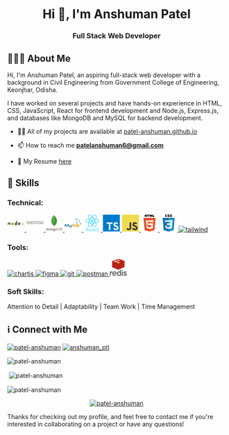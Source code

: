 <h1 align="center">Hi 👋, I'm Anshuman Patel</h1>
<h3 align="center">Full Stack Web Developer</h3>


## 👨🏻‍💼 About Me
Hi, I'm Anshuman Patel, an aspiring full-stack web developer with a background in Civil Engineering from Government College of Engineering, Keonjhar, Odisha.  
  
I have worked on several projects and have hands-on experience in HTML, CSS, JavaScript, React for frontend development and Node.js, Express.js, and databases like MongoDB and MySQL for backend development.  

- 👨‍💻 All of my projects are available at [patel-anshuman.github.io](patel-anshuman.github.io)

- 📫 How to reach me **patelanshuman6@gmail.com**

- 📄 My Resume [here](https://drive.google.com/file/d/1klkZIhWPlNhSPiF2gR4YOyKMtD48l8uq/view?usp=sharing)


  
## 🧠 Skills
### Technical:
<p align="left"> 
  <a href="https://nodejs.org" target="_blank" rel="noreferrer"> <img src="https://raw.githubusercontent.com/devicons/devicon/master/icons/nodejs/nodejs-original-wordmark.svg" alt="nodejs" width="40" height="40"/> </a> 
  <a href="https://expressjs.com" target="_blank" rel="noreferrer"> <img src="https://raw.githubusercontent.com/devicons/devicon/master/icons/express/express-original-wordmark.svg" alt="express" width="40" height="40"/> </a> 
  <a href="https://www.mongodb.com/" target="_blank" rel="noreferrer"> <img src="https://raw.githubusercontent.com/devicons/devicon/master/icons/mongodb/mongodb-original-wordmark.svg" alt="mongodb" width="40" height="40"/> </a>  
  <a href="https://www.mysql.com/" target="_blank" rel="noreferrer"> <img src="https://raw.githubusercontent.com/devicons/devicon/master/icons/mysql/mysql-original-wordmark.svg" alt="mysql" width="40" height="40"/> </a> 
  <a href="https://reactjs.org/" target="_blank" rel="noreferrer"> <img src="https://raw.githubusercontent.com/devicons/devicon/master/icons/react/react-original-wordmark.svg" alt="react" width="40" height="40"/> </a>
  <a href="https://www.typescriptlang.org/" target="_blank" rel="noreferrer"> <img src="https://raw.githubusercontent.com/devicons/devicon/master/icons/typescript/typescript-original.svg" alt="typescript" width="40" height="40"/> </a> 
  <a href="https://developer.mozilla.org/en-US/docs/Web/JavaScript" target="_blank" rel="noreferrer"> <img src="https://raw.githubusercontent.com/devicons/devicon/master/icons/javascript/javascript-original.svg" alt="javascript" width="40" height="40"/> </a> 
  <a href="https://www.w3.org/html/" target="_blank" rel="noreferrer"> <img src="https://raw.githubusercontent.com/devicons/devicon/master/icons/html5/html5-original-wordmark.svg" alt="html5" width="40" height="40"/> </a> 
  <a href="https://www.w3schools.com/css/" target="_blank" rel="noreferrer"> <img src="https://raw.githubusercontent.com/devicons/devicon/master/icons/css3/css3-original-wordmark.svg" alt="css3" width="40" height="40"/> </a>  
  <a href="https://tailwindcss.com/" target="_blank" rel="noreferrer"> <img src="https://www.vectorlogo.zone/logos/tailwindcss/tailwindcss-icon.svg" alt="tailwind" width="40" height="40"/> </a>
</p>

### Tools:
<p align="left"> 
   <a href="https://www.chartjs.org" target="_blank" rel="noreferrer"> <img src="https://www.chartjs.org/media/logo-title.svg" alt="chartjs" width="40" height="40"/> </a>   
  <a href="https://www.figma.com/" target="_blank" rel="noreferrer"> <img src="https://www.vectorlogo.zone/logos/figma/figma-icon.svg" alt="figma" width="40" height="40"/> </a> 
  <a href="https://git-scm.com/" target="_blank" rel="noreferrer"> <img src="https://www.vectorlogo.zone/logos/git-scm/git-scm-icon.svg" alt="git" width="40" height="40"/> </a>    
  <a href="https://postman.com" target="_blank" rel="noreferrer"> <img src="https://www.vectorlogo.zone/logos/getpostman/getpostman-icon.svg" alt="postman" width="40" height="40"/> </a>  
  <a href="https://redis.io" target="_blank" rel="noreferrer"> <img src="https://raw.githubusercontent.com/devicons/devicon/master/icons/redis/redis-original-wordmark.svg" alt="redis" width="40" height="40"/> </a> 
</p>

### Soft Skills:
Attention to Detail | Adaptability | Team Work | Time Management

## ℹ️ Connect with Me   
<p align="left">
 <a href="https://linkedin.com/in/patel-anshuman" target="blank"><img align="center" src="https://raw.githubusercontent.com/rahuldkjain/github-profile-readme-generator/master/src/images/icons/Social/linked-in-alt.svg" alt="patel-anshuman" height="30" width="40" /></a>
 <a href="https://www.behance.net/anshuman_ptl" target="blank"><img align="center" src="https://raw.githubusercontent.com/rahuldkjain/github-profile-readme-generator/master/src/images/icons/Social/behance.svg" alt="anshuman_ptl" height="30" width="40" /></a>
</p> 

<p><img align="center" src="https://github-readme-stats.vercel.app/api/top-langs?username=patel-anshuman&show_icons=true&locale=en&layout=compact" alt="patel-anshuman" /></p>

<p>&nbsp;<img align="center" src="https://github-readme-stats.vercel.app/api?username=patel-anshuman&show_icons=true&locale=en" alt="patel-anshuman" /></p>

<p><img align="center" src="https://github-readme-streak-stats.herokuapp.com/?user=patel-anshuman&" alt="patel-anshuman" /></p>

<p align="center"> <a href="https://github.com/ryo-ma/github-profile-trophy"><img src="https://github-profile-trophy.vercel.app/?username=patel-anshuman" alt="patel-anshuman" /></a> </p>
  
Thanks for checking out my profile, and feel free to contact me if you're interested in collaborating on a project or have any questions!



